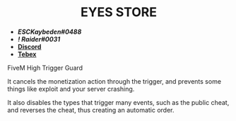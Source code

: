 <div align="center">
  <h1>EYES STORE</h1>
</div>

- **_ESCKaybeden#0488_**
- **_! Raider#0031_**
- [**Discord**](https://discord.gg/EkwWvFS)
- [**Tebex**](https://eyestore.tebex.io/)

FiveM High Trigger Guard

It cancels the monetization action through the trigger, and prevents some things like exploit and your server crashing.

It also disables the types that trigger many events, such as the public cheat, and reverses the cheat, thus creating an automatic order.
